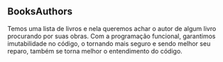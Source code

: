 ## BooksAuthors

Temos uma lista de livros e nela queremos achar o autor de algum livro procurando por suas obras. Com a programação funcional, garantimos imutabilidade no código, o tornando mais seguro
e sendo melhor seu reparo, também se torna melhor o entendimento do código.
